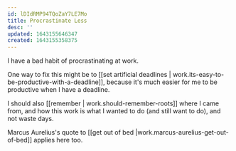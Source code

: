 ```yaml
---
id: lDIdRMP94TQoZaY7LE7Mo
title: Procrastinate Less
desc: ''
updated: 1643155646347
created: 1643155358375
---
```


I have a bad habit of procrastinating at work.

One way to fix this might be to [[set artificial deadlines | work.its-easy-to-be-productive-with-a-deadline]], because it's much easier for me to be productive when I have a deadline.

I should also [[remember | work.should-remember-roots]] where I came from, and how this work is what I wanted to do (and still want to do), and not waste days.


Marcus Aurelius's quote to [[get out of bed |work.marcus-aurelius-get-out-of-bed]] applies here too.
